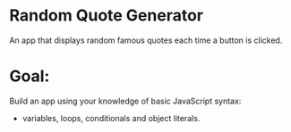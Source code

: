 # Random Quote Generator
 An app that displays random famous quotes each time a button is clicked.

 # Goal:
 Build an app using your knowledge of basic JavaScript syntax:
 - variables, loops, conditionals and object literals.
